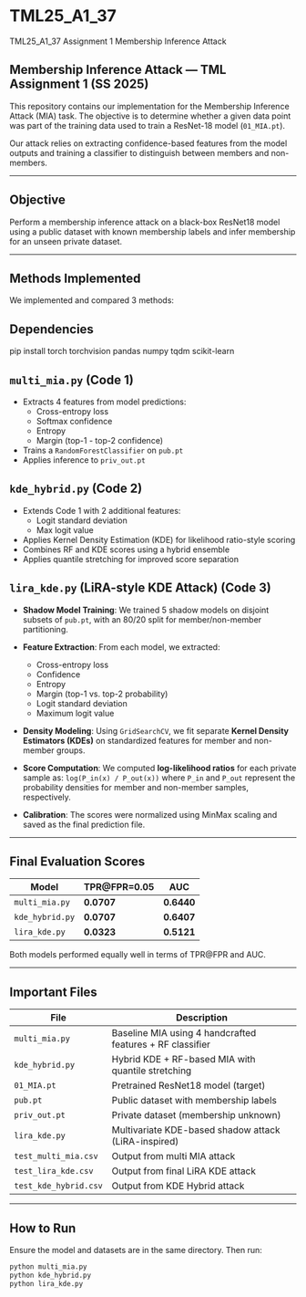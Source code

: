# TML25_A1_37
TML25_A1_37 Assignment 1 Membership Inference Attack

## Membership Inference Attack — TML Assignment 1 (SS 2025)

This repository contains our implementation for the Membership Inference Attack (MIA) task. The objective is to determine whether a given data point was part of the training data used to train a ResNet-18 model (`01_MIA.pt`).

Our attack relies on extracting confidence-based features from the model outputs and training a classifier to distinguish between members and non-members.

---

## Objective

Perform a membership inference attack on a black-box ResNet18 model using a public dataset with known membership labels and infer membership for an unseen private dataset.

---

## Methods Implemented

We implemented and compared 3 methods:

## Dependencies

pip install torch torchvision pandas numpy tqdm scikit-learn


##  `multi_mia.py` (Code 1)
- Extracts 4 features from model predictions:
  - Cross-entropy loss
  - Softmax confidence
  - Entropy
  - Margin (top-1 - top-2 confidence)
- Trains a `RandomForestClassifier` on `pub.pt`
- Applies inference to `priv_out.pt`

## `kde_hybrid.py` (Code 2)
- Extends Code 1 with 2 additional features:
  - Logit standard deviation
  - Max logit value
- Applies Kernel Density Estimation (KDE) for likelihood ratio-style scoring
- Combines RF and KDE scores using a hybrid ensemble
- Applies quantile stretching for improved score separation

## `lira_kde.py` (LiRA-style KDE Attack) (Code 3)
- **Shadow Model Training**: We trained 5 shadow models on disjoint subsets of `pub.pt`, with an 80/20 split for member/non-member partitioning.
- **Feature Extraction**: From each model, we extracted:
  - Cross-entropy loss
  - Confidence
  - Entropy
  - Margin (top-1 vs. top-2 probability)
  - Logit standard deviation
  - Maximum logit value
- **Density Modeling**: Using `GridSearchCV`, we fit separate **Kernel Density Estimators (KDEs)** on standardized features for member and non-member groups.
- **Score Computation**: We computed **log-likelihood ratios** for each private sample as:
                                                                `log(P_in(x) / P_out(x))`
         where `P_in` and `P_out` represent the probability densities for member and non-member samples, respectively.

- **Calibration**: The scores were normalized using MinMax scaling and saved as the final prediction file.

---

## Final Evaluation Scores

| Model           | TPR@FPR=0.05    | AUC        |
|-----------------|-----------------|------------|
| `multi_mia.py`  | **0.0707**      | **0.6440** |
| `kde_hybrid.py` | **0.0707**      | **0.6407** |
| `lira_kde.py`   | **0.0323**      | **0.5121** |  

Both models performed equally well in terms of TPR@FPR and AUC.

---

## Important Files

| File                    | Description                                               |
|-------------------------|-----------------------------------------------------------|
| `multi_mia.py`          | Baseline MIA using 4 handcrafted features + RF classifier |
| `kde_hybrid.py`         | Hybrid KDE + RF-based MIA with quantile stretching        |
| `01_MIA.pt`             | Pretrained ResNet18 model (target)                        |
| `pub.pt`                | Public dataset with membership labels                     |
| `priv_out.pt`           | Private dataset (membership unknown)                      |
| `lira_kde.py`           | Multivariate KDE-based shadow attack (LiRA-inspired)      |
| `test_multi_mia.csv`    | Output from multi MIA attack                              |
| `test_lira_kde.csv`     | Output from final LiRA KDE attack                         |
| `test_kde_hybrid.csv`   | Output from KDE Hybrid attack                             |

---

##  How to Run

Ensure the model and datasets are in the same directory. Then run:

```bash
python multi_mia.py
python kde_hybrid.py
python lira_kde.py
